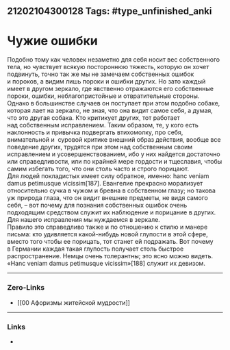 21202104300128
Tags: #type_unfinished_anki
---
# Чужие ошибки

Подобно тому как человек незаметно для себя носит вес собственного тела, но чувствует всякую постороннюю тяжесть, которую он хочет подвинуть, точно так же мы не замечаем собственных ошибок и пороков, а видим лишь пороки и ошибки других. Но зато каждый имеет в другом зеркало, где явственно отражаются его собственные пороки, ошибки, неблагопристойные и отвратительные стороны. Однако в большинстве случаев он поступает при этом подобно собаке, которая лает на зеркало, не зная, что она видит самое себя, а думая, что это другая собака. Кто критикует других, тот работает над собственным исправлением. Таким образом, те, у кого есть наклонность и привычка подвергать втихомолку, про себя, внимательной и  суровой критике внешний образ действия, вообще все поведение других, трудятся при этом над собственным своим исправлением и усовершенствованием, ибо у них найдется достаточно или справедливости, или по крайней мере гордости и тщеславия, чтобы самим избегать того, что они столь часто и строго порицают. Для людей покладистых имеет силу обратное, именно: hanc veniam damus petimusque vicissim[187]. Евангелие прекрасно морализует относительно сучка в чужом и бревна в собственном глазу; но такова уж природа глаза, что он видит внешние предметы, не видя самого себя, – вот почему для познания собственных ошибок очень подходящим средством служит их наблюдение и порицание в других. Для нашего исправления мы нуждаемся в зеркале.<br>Правило это справедливо также и по отношению к стилю и манере письма: кто удивляется какой-нибудь новой глупости в этой сфере, вместо того чтобы ее порицать, тот станет ей подражать. Вот почему в Германии каждая такая глупость получает столь быстрое распространение. Немцы очень толерантны; это ясно можно видеть. «Hanc veniam damus petimusque vicissim»[188] служит их девизом.

---
### Zero-Links
- [[00 Афоризмы житейской мудрости]]
---
### Links
-